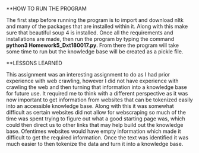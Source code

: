 **HOW TO RUN THE PROGRAM

The first step before running the program is to import and download nltk and many of the packages that are installed within it. Along with this make sure that
beautiful soup 4 is installed. Once all the requirements and installations are made, then run the program by typing the command **python3 Homework5_Dxt180017.py**.
From there the program will take some time to run but the knowledge base will be created as a pickle file.

**LESSONS LEARNED

This assignment was an interesting assignment to do as I had prior experience with web crawling, however I did not have experience with crawling the web and then
turning that information into a knowledge base for future use. It required me to think with a different perspective as it was now important to get information from websites
that can be tokenized easily into an accessible knowledge base. Along with this it was somewhat difficult as certain websites did not allow for webscraping so much of the time
was spent trying to figure out what a good starting page was, which could then direct us to other links that may help build out the knowledge base. Ofentimes websites
would have empty information which made it difficult to get the required information. Once the text was identified it was much easier to then tokenize the data and turn it into
a knowledge base.

